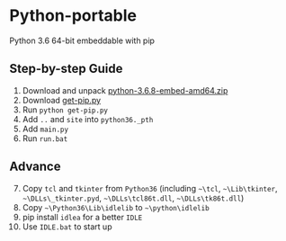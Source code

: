 # Python-portable

Python 3.6 64-bit embeddable with pip

## Step-by-step Guide

1. Download and unpack [python-3.6.8-embed-amd64.zip](https://www.python.org/ftp/python/3.6.8/python-3.6.8-embed-amd64.zip)
2. Download [get-pip.py](https://bootstrap.pypa.io/pip/3.6/get-pip.py)
3. Run `python get-pip.py`
4. Add `..` and `site` into `python36._pth`
5. Add `main.py`
6. Run `run.bat`

## Advance

7. Copy `tcl` and `tkinter` from `Python36` (including `~\tcl`, `~\Lib\tkinter`, `~\DLLs\_tkinter.pyd`, `~\DLLs\tcl86t.dll`, `~\DLLs\tk86t.dll`)
8. Copy `~\Python36\Lib\idlelib` to `~\python\idlelib`
9. pip install `idlea` for a better `IDLE`
10. Use `IDLE.bat` to start up

